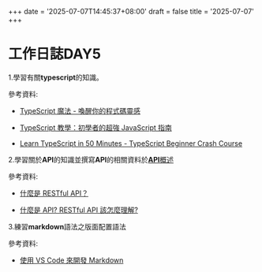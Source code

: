 +++
date = '2025-07-07T14:45:37+08:00'
draft = false
title = '2025-07-07'
+++

# 工作日誌DAY5
<!--more-->
1.學習有關**typescript**的知識。

參考資料:
	
- [TypeScript 魔法 - 喚醒你的程式碼靈感](https://ithelp.ithome.com.tw/users/20152047/ironman/6101)

- [TypeScript 教學：初學者的超強 JavaScript 指南](https://w3schools.tech/zh-tw/tutorial/typescript/index)

- [Learn TypeScript in 50 Minutes - TypeScript Beginner Crash Course](https://www.youtube.com/watch?v=3mDny9XAgic&t=1s)

2.學習關於**API**的知識並撰寫**API**的相關資料於[**API**概述](https://gitlab.inner.advanced-tek.com.tw:8443/work-log-7ac089/post/api/)

參考資料:
- [什麼是 RESTful API？](https://aws.amazon.com/tw/what-is/restful-api/)

- [什麼是 API? RESTful API 該怎麼理解? ](https://ithelp.ithome.com.tw/articles/10299357)

3.練習**markdown**語法之版面配置語法

參考資料:
- [使用 VS Code 來開發 Markdown](https://ithelp.ithome.com.tw/articles/10225442)

